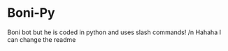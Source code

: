 # Boni-Py
Boni bot but he is coded in python and uses slash commands! /n
Hahaha I can change the readme 